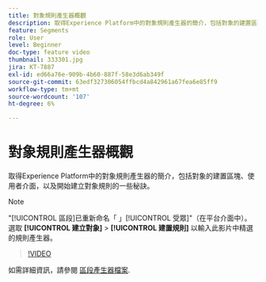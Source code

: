 ```yaml
---
title: 對象規則產生器概觀
description: 取得Experience Platform中的對象規則產生器的簡介，包括對象的建置區塊、使用者介面，以及開始建立對象規則的一些秘訣。
feature: Segments
role: User
level: Beginner
doc-type: feature video
thumbnail: 333301.jpg
jira: KT-7887
exl-id: ed66a76e-909b-4b60-887f-58e3d6ab349f
source-git-commit: 63edf327306054ffbcd4a842961a67fea6e85ff9
workflow-type: tm+mt
source-wordcount: '107'
ht-degree: 6%

---
```


# 對象規則產生器概觀

取得Experience Platform中的對象規則產生器的簡介，包括對象的建置區塊、使用者介面，以及開始建立對象規則的一些秘訣。

>[!NOTE]
>
> &quot;[!UICONTROL 區段]已重新命名「 」[!UICONTROL 受眾]&quot;（在平台介面中）。 選取 **[!UICONTROL 建立對象]** > **[!UICONTROL 建置規則]** 以輸入此影片中精選的規則產生器。


>[!VIDEO](https://video.tv.adobe.com/v/333301/?quality=12&learn=on)

如需詳細資訊，請參閱 [區段產生器檔案](https://experienceleague.adobe.com/docs/experience-platform/segmentation/ui/segment-builder.html).
